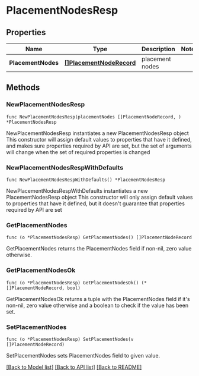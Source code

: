 # PlacementNodesResp

## Properties

Name | Type | Description | Notes
------------ | ------------- | ------------- | -------------
**PlacementNodes** | [**[]PlacementNodeRecord**](PlacementNodeRecord.md) | placement nodes | 

## Methods

### NewPlacementNodesResp

`func NewPlacementNodesResp(placementNodes []PlacementNodeRecord, ) *PlacementNodesResp`

NewPlacementNodesResp instantiates a new PlacementNodesResp object
This constructor will assign default values to properties that have it defined,
and makes sure properties required by API are set, but the set of arguments
will change when the set of required properties is changed

### NewPlacementNodesRespWithDefaults

`func NewPlacementNodesRespWithDefaults() *PlacementNodesResp`

NewPlacementNodesRespWithDefaults instantiates a new PlacementNodesResp object
This constructor will only assign default values to properties that have it defined,
but it doesn't guarantee that properties required by API are set

### GetPlacementNodes

`func (o *PlacementNodesResp) GetPlacementNodes() []PlacementNodeRecord`

GetPlacementNodes returns the PlacementNodes field if non-nil, zero value otherwise.

### GetPlacementNodesOk

`func (o *PlacementNodesResp) GetPlacementNodesOk() (*[]PlacementNodeRecord, bool)`

GetPlacementNodesOk returns a tuple with the PlacementNodes field if it's non-nil, zero value otherwise
and a boolean to check if the value has been set.

### SetPlacementNodes

`func (o *PlacementNodesResp) SetPlacementNodes(v []PlacementNodeRecord)`

SetPlacementNodes sets PlacementNodes field to given value.



[[Back to Model list]](../README.md#documentation-for-models) [[Back to API list]](../README.md#documentation-for-api-endpoints) [[Back to README]](../README.md)


